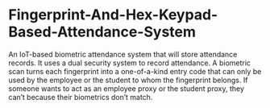 # Fingerprint-And-Hex-Keypad-Based-Attendance-System
An IoT-based biometric attendance system that will store attendance records.
It uses a dual security system to record attendance.
A biometric scan turns each fingerprint into a one-of-a-kind entry code that can only be used by the employee or the student to whom the fingerprint belongs.
If someone wants to act as an employee proxy or the student proxy, they can’t because their biometrics don’t match.
